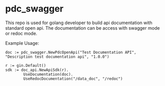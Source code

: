 # pdc_swagger
This repo is used for golang developer to build api documentation with standard open api.
The documentation can be access with swagger mode or redoc mode.

Example Usage:
```	
doc := pdc_swagger.NewPdcOpenApi("Test Documentation API", "Description test documentation api", "1.0.0")

r := gin.Default()
sdk := doc_api.NewApiSdk(r).
		UseDocumentation(doc).
		UseRedocDocumentation("/data_doc", "/redoc")
```